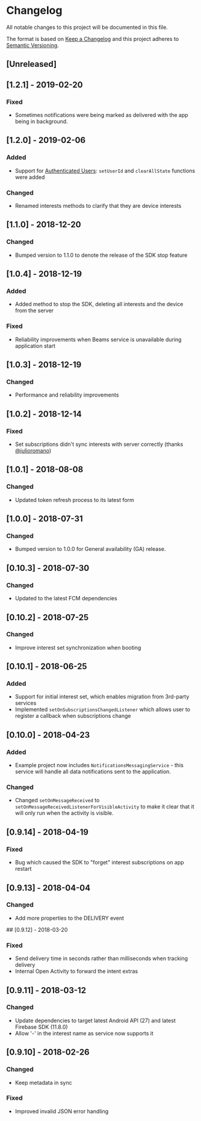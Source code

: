 # Changelog
All notable changes to this project will be documented in this file.

The format is based on [Keep a Changelog](http://keepachangelog.com/en/1.0.0/)
and this project adheres to [Semantic Versioning](http://semver.org/spec/v2.0.0.html).

## [Unreleased]

## [1.2.1] - 2019-02-20

### Fixed
 - Sometimes notifications were being marked as delivered with the app being in background.

## [1.2.0] - 2019-02-06

### Added
 - Support for [Authenticated Users](https://docs.pusher.com/beams/concepts/authenticated-users):
 `setUserId` and `clearAllState` functions were added

### Changed
 - Renamed interests methods to clarify that they are device interests

## [1.1.0] - 2018-12-20

### Changed
 - Bumped version to 1.1.0 to denote the release of the SDK stop feature

## [1.0.4] - 2018-12-19

### Added
 - Added method to stop the SDK, deleting all interests and the device from the server

### Fixed
 - Reliability improvements when Beams service is unavailable during application start

## [1.0.3] - 2018-12-19

### Changed
 - Performance and reliability improvements

## [1.0.2] - 2018-12-14

### Fixed
 - Set subscriptions didn't sync interests with server correctly (thanks [@julioromano](https://github.com/julioromano))

## [1.0.1] - 2018-08-08

### Changed
 - Updated token refresh process to its latest form


## [1.0.0] - 2018-07-31

### Changed
 - Bumped version to 1.0.0 for General availability (GA) release.


## [0.10.3] - 2018-07-30

### Changed
 - Updated to the latest FCM dependencies

## [0.10.2] - 2018-07-25

### Changed
 - Improve interest set synchronization when booting

## [0.10.1] - 2018-06-25

### Added
 - Support for initial interest set, which enables migration from 3rd-party services
 - Implemented `setOnSubscriptionsChangedListener` which allows user to register a callback when subscriptions change
 

## [0.10.0] - 2018-04-23

### Added
 - Example project now includes `NotificationsMessagingService` - this service will handle all
 data notifications sent to the application.

### Changed
 - Changed `setOnMessageReceived` to `setOnMessageReceivedListenerForVisibleActivity` to make it
 clear that it will only run when the activity is visible.

## [0.9.14] - 2018-04-19

### Fixed
 - Bug which caused the SDK to "forget" interest subscriptions on app restart

## [0.9.13] - 2018-04-04

### Changed
 - Add more properties to the DELIVERY event

## [0.9.12] - 2018-03-20

### Fixed
 - Send delivery time in seconds rather than milliseconds when tracking delivery
 - Internal Open Activity to forward the intent extras

## [0.9.11] - 2018-03-12

### Changed
 - Update dependencies to target latest Android API (27) and latest Firebase SDK (11.8.0)
 - Allow '-' in the interest name as service now supports it

## [0.9.10] - 2018-02-26

### Changed
 - Keep metadata in sync

### Fixed
 - Improved invalid JSON error handling
